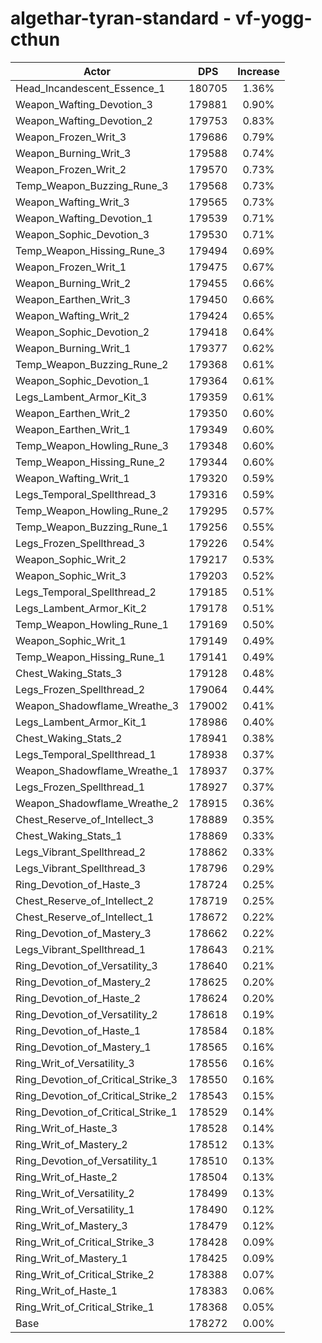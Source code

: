# algethar-tyran-standard - vf-yogg-cthun
| Actor | DPS | Increase |
|---|:---:|:---:|
|Head_Incandescent_Essence_1|180705|1.36%|
|Weapon_Wafting_Devotion_3|179881|0.90%|
|Weapon_Wafting_Devotion_2|179753|0.83%|
|Weapon_Frozen_Writ_3|179686|0.79%|
|Weapon_Burning_Writ_3|179588|0.74%|
|Weapon_Frozen_Writ_2|179570|0.73%|
|Temp_Weapon_Buzzing_Rune_3|179568|0.73%|
|Weapon_Wafting_Writ_3|179565|0.73%|
|Weapon_Wafting_Devotion_1|179539|0.71%|
|Weapon_Sophic_Devotion_3|179530|0.71%|
|Temp_Weapon_Hissing_Rune_3|179494|0.69%|
|Weapon_Frozen_Writ_1|179475|0.67%|
|Weapon_Burning_Writ_2|179455|0.66%|
|Weapon_Earthen_Writ_3|179450|0.66%|
|Weapon_Wafting_Writ_2|179424|0.65%|
|Weapon_Sophic_Devotion_2|179418|0.64%|
|Weapon_Burning_Writ_1|179377|0.62%|
|Temp_Weapon_Buzzing_Rune_2|179368|0.61%|
|Weapon_Sophic_Devotion_1|179364|0.61%|
|Legs_Lambent_Armor_Kit_3|179359|0.61%|
|Weapon_Earthen_Writ_2|179350|0.60%|
|Weapon_Earthen_Writ_1|179349|0.60%|
|Temp_Weapon_Howling_Rune_3|179348|0.60%|
|Temp_Weapon_Hissing_Rune_2|179344|0.60%|
|Weapon_Wafting_Writ_1|179320|0.59%|
|Legs_Temporal_Spellthread_3|179316|0.59%|
|Temp_Weapon_Howling_Rune_2|179295|0.57%|
|Temp_Weapon_Buzzing_Rune_1|179256|0.55%|
|Legs_Frozen_Spellthread_3|179226|0.54%|
|Weapon_Sophic_Writ_2|179217|0.53%|
|Weapon_Sophic_Writ_3|179203|0.52%|
|Legs_Temporal_Spellthread_2|179185|0.51%|
|Legs_Lambent_Armor_Kit_2|179178|0.51%|
|Temp_Weapon_Howling_Rune_1|179169|0.50%|
|Weapon_Sophic_Writ_1|179149|0.49%|
|Temp_Weapon_Hissing_Rune_1|179141|0.49%|
|Chest_Waking_Stats_3|179128|0.48%|
|Legs_Frozen_Spellthread_2|179064|0.44%|
|Weapon_Shadowflame_Wreathe_3|179002|0.41%|
|Legs_Lambent_Armor_Kit_1|178986|0.40%|
|Chest_Waking_Stats_2|178941|0.38%|
|Legs_Temporal_Spellthread_1|178938|0.37%|
|Weapon_Shadowflame_Wreathe_1|178937|0.37%|
|Legs_Frozen_Spellthread_1|178927|0.37%|
|Weapon_Shadowflame_Wreathe_2|178915|0.36%|
|Chest_Reserve_of_Intellect_3|178889|0.35%|
|Chest_Waking_Stats_1|178869|0.33%|
|Legs_Vibrant_Spellthread_2|178862|0.33%|
|Legs_Vibrant_Spellthread_3|178796|0.29%|
|Ring_Devotion_of_Haste_3|178724|0.25%|
|Chest_Reserve_of_Intellect_2|178719|0.25%|
|Chest_Reserve_of_Intellect_1|178672|0.22%|
|Ring_Devotion_of_Mastery_3|178662|0.22%|
|Legs_Vibrant_Spellthread_1|178643|0.21%|
|Ring_Devotion_of_Versatility_3|178640|0.21%|
|Ring_Devotion_of_Mastery_2|178625|0.20%|
|Ring_Devotion_of_Haste_2|178624|0.20%|
|Ring_Devotion_of_Versatility_2|178618|0.19%|
|Ring_Devotion_of_Haste_1|178584|0.18%|
|Ring_Devotion_of_Mastery_1|178565|0.16%|
|Ring_Writ_of_Versatility_3|178556|0.16%|
|Ring_Devotion_of_Critical_Strike_3|178550|0.16%|
|Ring_Devotion_of_Critical_Strike_2|178543|0.15%|
|Ring_Devotion_of_Critical_Strike_1|178529|0.14%|
|Ring_Writ_of_Haste_3|178528|0.14%|
|Ring_Writ_of_Mastery_2|178512|0.13%|
|Ring_Devotion_of_Versatility_1|178510|0.13%|
|Ring_Writ_of_Haste_2|178504|0.13%|
|Ring_Writ_of_Versatility_2|178499|0.13%|
|Ring_Writ_of_Versatility_1|178490|0.12%|
|Ring_Writ_of_Mastery_3|178479|0.12%|
|Ring_Writ_of_Critical_Strike_3|178428|0.09%|
|Ring_Writ_of_Mastery_1|178425|0.09%|
|Ring_Writ_of_Critical_Strike_2|178388|0.07%|
|Ring_Writ_of_Haste_1|178383|0.06%|
|Ring_Writ_of_Critical_Strike_1|178368|0.05%|
|Base|178272|0.00%|
